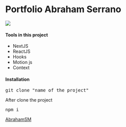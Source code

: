 # Portfolio Abraham Serrano

![](https://firebasestorage.googleapis.com/v0/b/portfolio-6f7e5.appspot.com/o/LOGO-ASMZOOM.png?alt=media&token=4e08e6e5-6783-4420-8b72-62e774a3a7d1)

#### Tools in this project

- NextJS
- ReactJS
- Hooks
- Motion js
- Context

#### Installation

<pre>git clone "name of the project" </pre>

After clone the project

<pre>npm i</pre>

[AbrahamSM](http://abrahamsm.com 'AbrahamSM')
